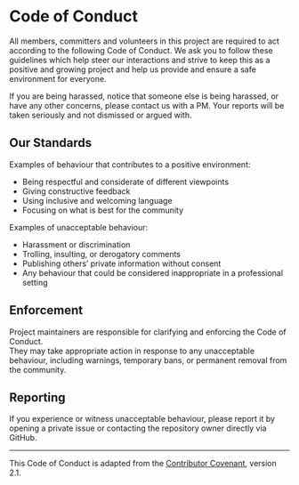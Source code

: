 # Code of Conduct

All members, committers and volunteers in this project are required to act according to the following Code of Conduct. We ask you to follow these guidelines which help steer our interactions and strive to keep this as a positive and growing project and help us provide and ensure a safe environment for everyone.

If you are being harassed, notice that someone else is being harassed, or have any other concerns, please contact us with a PM. Your reports will be taken seriously and not dismissed or argued with.

## Our Standards
Examples of behaviour that contributes to a positive environment:
- Being respectful and considerate of different viewpoints  
- Giving constructive feedback  
- Using inclusive and welcoming language  
- Focusing on what is best for the community  

Examples of unacceptable behaviour:
- Harassment or discrimination  
- Trolling, insulting, or derogatory comments  
- Publishing others’ private information without consent  
- Any behaviour that could be considered inappropriate in a professional setting  

## Enforcement
Project maintainers are responsible for clarifying and enforcing the Code of Conduct.  
They may take appropriate action in response to any unacceptable behaviour, including warnings, temporary bans, or permanent removal from the community.

## Reporting
If you experience or witness unacceptable behaviour, please report it by opening a private issue or contacting the repository owner directly via GitHub.

---

This Code of Conduct is adapted from the [Contributor Covenant](https://www.contributor-covenant.org/), version 2.1.
